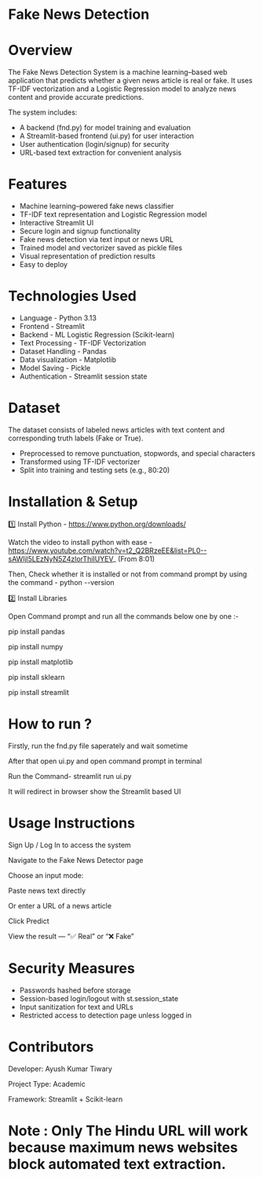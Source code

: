 # Fake News Detection

# Overview

The Fake News Detection System is a machine learning–based web application that predicts whether a given news article is real or fake. It uses TF-IDF vectorization and a Logistic Regression model to analyze news content and provide accurate predictions.

The system includes:

- A backend (fnd.py) for model training and evaluation
- A Streamlit-based frontend (ui.py) for user interaction
- User authentication (login/signup) for security
- URL-based text extraction for convenient analysis

# Features

- Machine learning–powered fake news classifier
- TF-IDF text representation and Logistic Regression model
- Interactive Streamlit UI
- Secure login and signup functionality
- Fake news detection via text input or news URL
- Trained model and vectorizer saved as pickle files
- Visual representation of prediction results
- Easy to deploy

# Technologies Used

- Language - Python 3.13
- Frontend - Streamlit
- Backend - ML Logistic Regression (Scikit-learn)
- Text Processing -	TF-IDF Vectorization
- Dataset Handling -	Pandas
- Data visualization - Matplotlib
- Model Saving -	Pickle
- Authentication -	Streamlit session state

# Dataset

The dataset consists of labeled news articles with text content and corresponding truth labels (Fake or True).
- Preprocessed to remove punctuation, stopwords, and special characters
- Transformed using TF-IDF vectorizer
- Split into training and testing sets (e.g., 80:20)

# Installation & Setup
1️⃣ Install Python - https://www.python.org/downloads/

Watch the video to install python with ease - https://www.youtube.com/watch?v=t2_Q2BRzeEE&list=PL0--sAWljl5LEzNyN5Z4zlorThiIUYEV_  (From 8:01)

Then, Check whether it is installed or not from command prompt by using the command - python --version

2️⃣ Install Libraries

Open Command prompt and run all the commands below one by one :-

pip install pandas

pip install numpy

pip install matplotlib

pip install sklearn

pip install streamlit

# How to run ?

Firstly, run the fnd.py file saperately and wait sometime 

After that open ui.py and open command prompt in terminal 

Run the Command- streamlit run ui.py

It will redirect in browser show the Streamlit based UI

# Usage Instructions

Sign Up / Log In to access the system

Navigate to the Fake News Detector page

Choose an input mode:

Paste news text directly

Or enter a URL of a news article

Click Predict

View the result — “✅ Real” or “❌ Fake” 

# Security Measures

- Passwords hashed before storage
- Session-based login/logout with st.session_state
- Input sanitization for text and URLs
- Restricted access to detection page unless logged in

# Contributors

Developer: Ayush Kumar Tiwary

Project Type: Academic

Framework: Streamlit + Scikit-learn

# Note : Only The Hindu URL will work because maximum news websites block automated text extraction.
